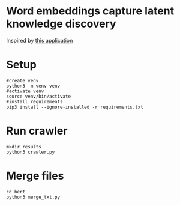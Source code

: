 # Word embeddings capture latent knowledge discovery
Inspired by [this application](https://github.com/materialsintelligence/mat2vec)

# Setup
```
#create venv
python3 -m venv venv
#activate venv
source venv/bin/activate
#install requirements
pip3 install --ignore-installed -r requirements.txt
```

# Run crawler
```
mkdir results
python3 crawler.py
```

# Merge files
```
cd bert
python3 merge_txt.py 
```
